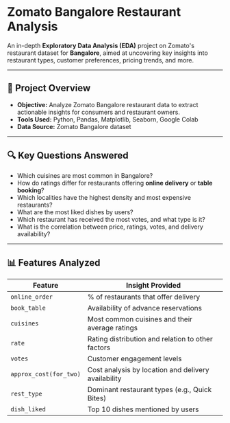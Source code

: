 # Zomato Bangalore Restaurant Analysis

An in-depth **Exploratory Data Analysis (EDA)** project on Zomato's restaurant dataset for **Bangalore**, aimed at uncovering key insights into restaurant types, customer preferences, pricing trends, and more.

---

## 📌 Project Overview

- **Objective:** Analyze Zomato Bangalore restaurant data to extract actionable insights for consumers and restaurant owners.
- **Tools Used:** Python, Pandas, Matplotlib, Seaborn, Google Colab
- **Data Source:** Zomato Bangalore dataset 

---

## 🔍 Key Questions Answered

- Which cuisines are most common in Bangalore?
- How do ratings differ for restaurants offering **online delivery** or **table booking**?
- Which localities have the highest density and most expensive restaurants?
- What are the most liked dishes by users?
- Which restaurant has received the most votes, and what type is it?
- What is the correlation between price, ratings, votes, and delivery availability?

---

## 📊 Features Analyzed

| Feature                | Insight Provided                                  |
|------------------------|---------------------------------------------------|
| `online_order`         | % of restaurants that offer delivery              |
| `book_table`           | Availability of advance reservations              |
| `cuisines`             | Most common cuisines and their average ratings    |
| `rate`                 | Rating distribution and relation to other factors |
| `votes`                | Customer engagement levels                        |
| `approx_cost(for_two)`| Cost analysis by location and delivery availability|
| `rest_type`            | Dominant restaurant types (e.g., Quick Bites)     |
| `dish_liked`           | Top 10 dishes mentioned by users                  |


